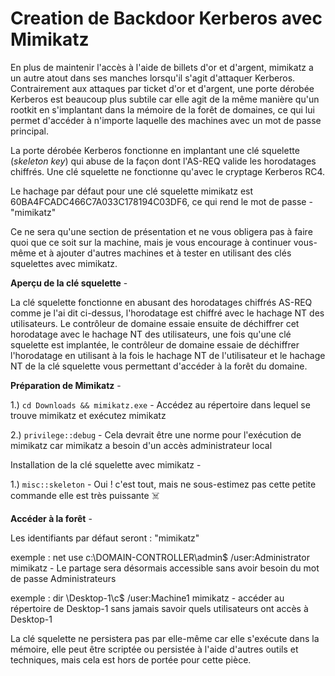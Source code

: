 # Creation de Backdoor Kerberos avec Mimikatz

En plus de maintenir l'accès à l'aide de billets d'or et d'argent, mimikatz a un autre atout dans ses manches lorsqu'il s'agit d'attaquer Kerberos. Contrairement aux attaques par ticket d'or et d'argent, une porte dérobée Kerberos est beaucoup plus subtile car elle agit de la même manière qu'un rootkit en s'implantant dans la mémoire de la forêt de domaines, ce qui lui permet d'accéder à n'importe laquelle des machines avec un mot de passe principal.

La porte dérobée Kerberos fonctionne en implantant une clé squelette (_skeleton key_) qui abuse de la façon dont l'AS-REQ valide les horodatages chiffrés. Une clé squelette ne fonctionne qu'avec le cryptage Kerberos RC4.

Le hachage par défaut pour une clé squelette mimikatz est 60BA4FCADC466C7A033C178194C03DF6, ce qui rend le mot de passe -"mimikatz"

Ce ne sera qu'une section de présentation et ne vous obligera pas à faire quoi que ce soit sur la machine, mais je vous encourage à continuer vous-même et à ajouter d'autres machines et à tester en utilisant des clés squelettes avec mimikatz.

**Aperçu de la clé squelette** -

La clé squelette fonctionne en abusant des horodatages chiffrés AS-REQ comme je l'ai dit ci-dessus, l'horodatage est chiffré avec le hachage NT des utilisateurs. Le contrôleur de domaine essaie ensuite de déchiffrer cet horodatage avec le hachage NT des utilisateurs, une fois qu'une clé squelette est implantée, le contrôleur de domaine essaie de déchiffrer l'horodatage en utilisant à la fois le hachage NT de l'utilisateur et le hachage NT de la clé squelette vous permettant d'accéder à la forêt du domaine.



**Préparation de Mimikatz** -

1.) ```cd Downloads && mimikatz.exe``` - Accédez au répertoire dans lequel se trouve mimikatz et exécutez mimikatz

2.) ```privilege::debug``` - Cela devrait être une norme pour l'exécution de mimikatz car mimikatz a besoin d'un accès administrateur local



Installation de la clé squelette avec mimikatz -

1.) ```misc::skeleton``` - Oui ! c'est tout, mais ne sous-estimez pas cette petite commande elle est très puissante ☠️



**Accéder à la forêt** -

Les identifiants par défaut seront : "mimikatz"

exemple : net use c:\\DOMAIN-CONTROLLER\admin$ /user:Administrator mimikatz - Le partage sera désormais accessible sans avoir besoin du mot de passe Administrateurs

exemple : dir \\Desktop-1\c$ /user:Machine1 mimikatz - accéder au répertoire de Desktop-1 sans jamais savoir quels utilisateurs ont accès à Desktop-1

La clé squelette ne persistera pas par elle-même car elle s'exécute dans la mémoire, elle peut être scriptée ou persistée à l'aide d'autres outils et techniques, mais cela est hors de portée pour cette pièce.

